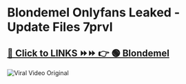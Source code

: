 
 # Blondemel Onlyfans Leaked - Update Files 7prvl

## <h2><a href="https://clipsfans.com/Blondemel&ref=git">🔗 Click to LINKS ⏩⏩ 👉 🟢 Blondemel </a></h2>

<a href="https://clipsfans.com/Blondemel&ref=git" rel="nofollow" data-target="animated-image.originalLink"><img src="https://i.ibb.co.com/xMMVF88/686577567.gif" alt="Viral Video Original" style="max-width: 100%; display: inline-block;" data-target="animated-image.originalImage"></a>

